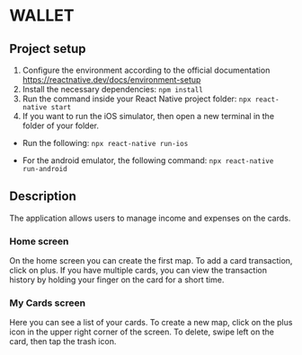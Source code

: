 # WALLET


## Project setup
1. Configure the environment according to the official documentation https://reactnative.dev/docs/environment-setup
2. Install the necessary dependencies: ```npm install```
3. Run the command inside your React Native project folder: ```npx react-native start```
4. If you want to run the iOS simulator, then open a new terminal in the folder of your folder.

- Run the following: ```npx react-native run-ios```


- For the android emulator, the following command: ```npx react-native run-android```


## Description

The application allows users to manage income and expenses on the cards. 

### Home screen
On the home screen you can create the first map.
To add a card transaction, click on plus.
If you have multiple cards, you can view the transaction history by holding your finger on the card for a short time.

### My Cards screen
Here you can see a list of your cards.
To create a new map, click on the plus icon in the upper right corner of the screen.
To delete, swipe left on the card, then tap the trash icon.
